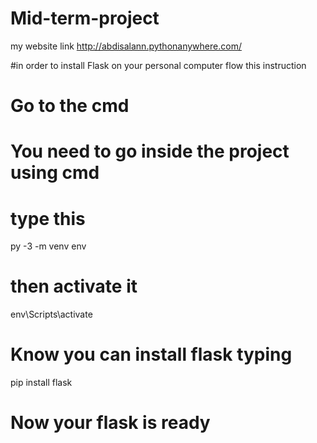 # Mid-term-project 
my website link
http://abdisalann.pythonanywhere.com/


#in order to install Flask on your personal computer flow this instruction

# Go to the cmd 
# You need to go inside the project using cmd  
# type this 
py -3 -m venv env
# then activate it
env\Scripts\activate
# Know you can install flask typing 
pip install flask
# Now your flask is ready
